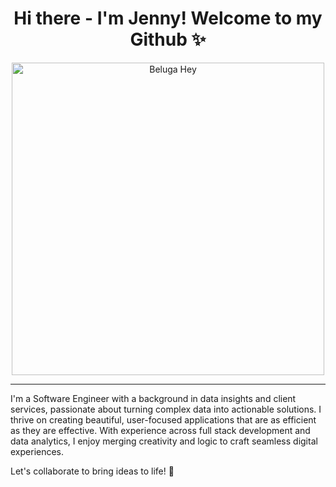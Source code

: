 <h1 align="center" >Hi there - I'm Jenny! Welcome to my Github ✨ </h1> 

<div align="center">
  <img src="https://i.giphy.com/media/v1.Y2lkPTc5MGI3NjExaGhzb2RoN21zdTFhMmRueWJjd3M0Y3phcmo1MGJpZzhxdzViZzc1aSZlcD12MV9pbnRlcm5hbF9naWZfYnlfaWQmY3Q9Zw/FaKV1cVKlVRxC/giphy.gif" alt="Beluga Hey" width="500">
</div>

___

I'm a Software Engineer with a background in data insights and client services, passionate about turning complex data into actionable solutions. I thrive on creating beautiful, user-focused applications that are as efficient as they are effective. With experience across full stack development and data analytics, I enjoy merging creativity and logic to craft seamless digital experiences.

Let's collaborate to bring ideas to life! 🚀


<!--
**jennncho/jennncho** is a ✨ _special_ ✨ repository because its `README.md` (this file) appears on your GitHub profile.

Here are some ideas to get you started:

- 🔭 I’m currently working on ...
- 🌱 I’m currently learning ...
- 👯 I’m looking to collaborate on ...
- 🤔 I’m looking for help with ...
- 💬 Ask me about ...
- 📫 How to reach me: ...
- 😄 Pronouns: ...
- ⚡ Fun fact: ...
-->
